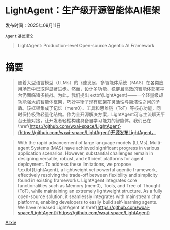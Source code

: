 # LightAgent：生产级开源智能体AI框架

发布时间：2025年09月11日

`Agent` `基础理论`

> LightAgent: Production-level Open-source Agentic AI Framework

# 摘要

> 随着大型语言模型（LLMs）的飞速发展，多智能体系统（MAS）在各类应用场景中已取得显著进步。然而，设计多功能、稳健且高效的智能体部署平台仍面临诸多挑战。为此，我们提出	extbf{LightAgent}——一个轻量级却功能强大的智能体框架，巧妙平衡了现有框架在灵活性与简洁性之间的矛盾。该框架集成了记忆（mem0）、工具和思维链（ToT）等核心功能，同时保持极致轻量化结构。作为全开源解决方案，LightAgent可与主流聊天平台无缝对接，让开发者轻松构建具备自学习能力的智能体。我们已在\href{https://github.com/wxai-space/LightAgent}{https://github.com/wxai-space/LightAgent}开源发布LightAgent。

> With the rapid advancement of large language models (LLMs), Multi-agent Systems (MAS) have achieved significant progress in various application scenarios. However, substantial challenges remain in designing versatile, robust, and efficient platforms for agent deployment. To address these limitations, we propose \textbf{LightAgent}, a lightweight yet powerful agentic framework, effectively resolving the trade-off between flexibility and simplicity found in existing frameworks. LightAgent integrates core functionalities such as Memory (mem0), Tools, and Tree of Thought (ToT), while maintaining an extremely lightweight structure. As a fully open-source solution, it seamlessly integrates with mainstream chat platforms, enabling developers to easily build self-learning agents. We have released LightAgent at \href{https://github.com/wxai-space/LightAgent}{https://github.com/wxai-space/LightAgent}

[Arxiv](https://arxiv.org/abs/2509.09292)